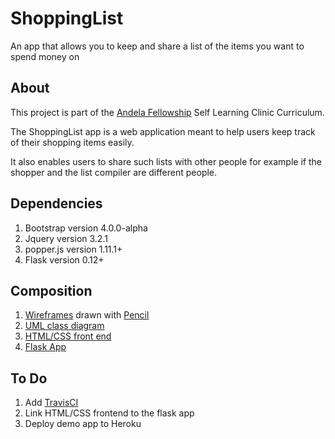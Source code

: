 # ShoppingList
An app that allows you to keep and share a list of the items you want to spend money on

## About
This project is part of the [Andela Fellowship](https://andela.com/) Self Learning Clinic Curriculum.

The ShoppingList app is a web application meant to help users keep track of their shopping items easily. 

It also enables users to share such lists with other people for example if the shopper and the list compiler are different people.

## Dependencies
1. Bootstrap version 4.0.0-alpha
2. Jquery version 3.2.1
3. popper.js version 1.11.1+
4. Flask version 0.12+

## Composition
1. [Wireframes](https://github.com/Tinitto/ShoppingList/tree/master/wireframes) drawn with [Pencil](https://pencil.evolus.vn/)
2. [UML class diagram](https://github.com/Tinitto/ShoppingList/tree/master/designs)
3. [HTML/CSS front end](https://github.com/Tinitto/ShoppingList/tree/master/UI)
4. [Flask App](https://github.com/Tinitto/ShoppingList/tree/master/flask_app)

## To Do
1. Add [TravisCI](https://travis-ci.org/)
2. Link HTML/CSS frontend to the flask app
3. Deploy demo app to Heroku


